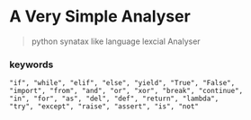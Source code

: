 # A Very Simple Analyser
> python synatax like language lexcial Analyser

### keywords

```
"if", "while", "elif", "else", "yield", "True", "False",
"import", "from", "and", "or", "xor", "break", "continue",
"in", "for", "as", "del", "def", "return", "lambda",
"try", "except", "raise", "assert", "is", "not"
```
